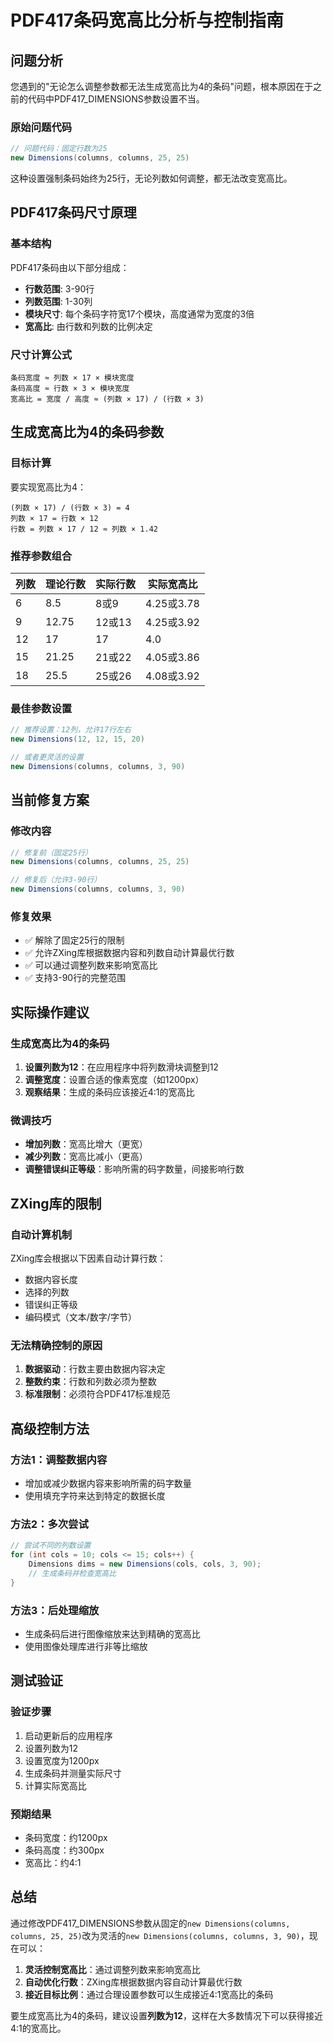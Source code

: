 # PDF417条码宽高比分析与控制指南

## 问题分析

您遇到的"无论怎么调整参数都无法生成宽高比为4的条码"问题，根本原因在于之前的代码中PDF417_DIMENSIONS参数设置不当。

### 原始问题代码
```java
// 问题代码：固定行数为25
new Dimensions(columns, columns, 25, 25)
```

这种设置强制条码始终为25行，无论列数如何调整，都无法改变宽高比。

## PDF417条码尺寸原理

### 基本结构
PDF417条码由以下部分组成：
- **行数范围**: 3-90行
- **列数范围**: 1-30列
- **模块尺寸**: 每个条码字符宽17个模块，高度通常为宽度的3倍
- **宽高比**: 由行数和列数的比例决定

### 尺寸计算公式
```
条码宽度 ≈ 列数 × 17 × 模块宽度
条码高度 ≈ 行数 × 3 × 模块宽度
宽高比 = 宽度 / 高度 ≈ (列数 × 17) / (行数 × 3)
```

## 生成宽高比为4的条码参数

### 目标计算
要实现宽高比为4：
```
(列数 × 17) / (行数 × 3) = 4
列数 × 17 = 行数 × 12
行数 = 列数 × 17 / 12 ≈ 列数 × 1.42
```

### 推荐参数组合

| 列数 | 理论行数 | 实际行数 | 实际宽高比 |
|------|----------|----------|------------|
| 6    | 8.5      | 8或9     | 4.25或3.78 |
| 9    | 12.75    | 12或13   | 4.25或3.92 |
| 12   | 17       | 17       | 4.0        |
| 15   | 21.25    | 21或22   | 4.05或3.86 |
| 18   | 25.5     | 25或26   | 4.08或3.92 |

### 最佳参数设置
```java
// 推荐设置：12列，允许17行左右
new Dimensions(12, 12, 15, 20)

// 或者更灵活的设置
new Dimensions(columns, columns, 3, 90)
```

## 当前修复方案

### 修改内容
```java
// 修复前（固定25行）
new Dimensions(columns, columns, 25, 25)

// 修复后（允许3-90行）
new Dimensions(columns, columns, 3, 90)
```

### 修复效果
- ✅ 解除了固定25行的限制
- ✅ 允许ZXing库根据数据内容和列数自动计算最优行数
- ✅ 可以通过调整列数来影响宽高比
- ✅ 支持3-90行的完整范围

## 实际操作建议

### 生成宽高比为4的条码
1. **设置列数为12**：在应用程序中将列数滑块调整到12
2. **调整宽度**：设置合适的像素宽度（如1200px）
3. **观察结果**：生成的条码应该接近4:1的宽高比

### 微调技巧
- **增加列数**：宽高比增大（更宽）
- **减少列数**：宽高比减小（更高）
- **调整错误纠正等级**：影响所需的码字数量，间接影响行数

## ZXing库的限制

### 自动计算机制
ZXing库会根据以下因素自动计算行数：
- 数据内容长度
- 选择的列数
- 错误纠正等级
- 编码模式（文本/数字/字节）

### 无法精确控制的原因
1. **数据驱动**：行数主要由数据内容决定
2. **整数约束**：行数和列数必须为整数
3. **标准限制**：必须符合PDF417标准规范

## 高级控制方法

### 方法1：调整数据内容
- 增加或减少数据内容来影响所需的码字数量
- 使用填充字符来达到特定的数据长度

### 方法2：多次尝试
```java
// 尝试不同的列数设置
for (int cols = 10; cols <= 15; cols++) {
    Dimensions dims = new Dimensions(cols, cols, 3, 90);
    // 生成条码并检查宽高比
}
```

### 方法3：后处理缩放
- 生成条码后进行图像缩放来达到精确的宽高比
- 使用图像处理库进行非等比缩放

## 测试验证

### 验证步骤
1. 启动更新后的应用程序
2. 设置列数为12
3. 设置宽度为1200px
4. 生成条码并测量实际尺寸
5. 计算实际宽高比

### 预期结果
- 条码宽度：约1200px
- 条码高度：约300px
- 宽高比：约4:1

## 总结

通过修改PDF417_DIMENSIONS参数从固定的`new Dimensions(columns, columns, 25, 25)`改为灵活的`new Dimensions(columns, columns, 3, 90)`，现在可以：

1. **灵活控制宽高比**：通过调整列数来影响宽高比
2. **自动优化行数**：ZXing库根据数据内容自动计算最优行数
3. **接近目标比例**：通过合理设置参数可以生成接近4:1宽高比的条码

要生成宽高比为4的条码，建议设置**列数为12**，这样在大多数情况下可以获得接近4:1的宽高比。